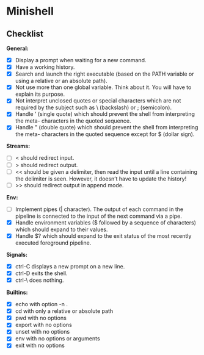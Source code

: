 #  **Minishell**
## Checklist

**General:**
- [X] Display a prompt when waiting for a new command.
- [X] Have a working history.
- [X] Search and launch the right executable (based on the PATH variable or using a relative or an absolute path).
- [X] Not use more than one global variable. Think about it. You will have to explain its purpose.
- [X] Not interpret unclosed quotes or special characters which are not required by the subject such as \ (backslash) or ; (semicolon).
- [X] Handle ’ (single quote) which should prevent the shell from interpreting the meta- characters in the quoted sequence.
- [X] Handle " (double quote) which should prevent the shell from interpreting the meta- characters in the quoted sequence except for $ (dollar sign).

**Streams:**
- [ ] < should redirect input.
- [ ] \> should redirect output.
- [ ] << should be given a delimiter, then read the input until a line containing the delimiter is seen. However, it doesn’t have to update the history!
- [ ] \>> should redirect output in append mode.

**Env:**
- [ ] Implement pipes (| character). The output of each command in the pipeline is connected to the input of the next command via a pipe.
- [X] Handle environment variables ($ followed by a sequence of characters) which should expand to their values.
- [X] Handle $? which should expand to the exit status of the most recently executed foreground pipeline.

**Signals:**
- [X] ctrl-C displays a new prompt on a new line.
- [X] ctrl-D exits the shell.
- [X] ctrl-\ does nothing.

**Builtins:**
- [X] echo with option -n .
- [X] cd with only a relative or absolute path
- [X] pwd with no options
- [X] export with no options
- [X] unset with no options
- [X] env with no options or arguments
- [X] exit with no options
